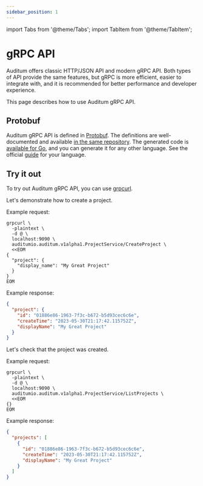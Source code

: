 ```yaml
---
sidebar_position: 1
---
```


import Tabs from '@theme/Tabs';
import TabItem from '@theme/TabItem';

# gRPC API

Auditum offers classic HTTP/JSON API and modern gRPC API. Both types of API 
provide the same features, but gRPC is more efficient, easier to integrate with,
and it is recommended for better performance and developer experience.

This page describes how to use Auditum gRPC API.

## Protobuf

Auditum gRPC API is defined in [Protobuf](https://protobuf.dev/). The definitions
are well-documented and available [in the same repository](https://github.com/infragmo/auditum/tree/main/api/proto/auditumio/auditum).
The generated code is [available for Go](https://github.com/infragmo/auditum/tree/main/api/gen/go/auditumio/auditum),
and you can generate it for any other language. See the official [guide](https://protobuf.dev/getting-started/)
for your language.

## Try it out

To try out Auditum gRPC API, you can use [grpcurl](https://github.com/fullstorydev/grpcurl).

Let's demonstrate how to create a project.

Example request:

<Tabs>
<TabItem value="shell" label="Shell">

```shell
grpcurl \
  -plaintext \
  -d @ \
  localhost:9090 \
  auditumio.auditum.v1alpha1.ProjectService/CreateProject \
  <<EOM
{
  "project": {
    "display_name": "My Great Project"
  }
}
EOM
```

</TabItem>
</Tabs>

Example response:

```json
{
  "project": {
    "id": "01886e86-1963-7f3c-b672-b5d93cec6c6e",
    "createTime": "2023-05-30T21:17:42.115752Z",
    "displayName": "My Great Project"
  }
}
```

Let's check that the project was created.

Example request:

<Tabs>
<TabItem value="shell" label="Shell">

```shell
grpcurl \
  -plaintext \
  -d @ \
  localhost:9090 \
  auditumio.auditum.v1alpha1.ProjectService/ListProjects \
  <<EOM
{}
EOM
```

</TabItem>
</Tabs>

Example response:

```json
{
  "projects": [
    {
      "id": "01886e86-1963-7f3c-b672-b5d93cec6c6e",
      "createTime": "2023-05-30T21:17:42.115752Z",
      "displayName": "My Great Project"
    }
  ]
}
```
